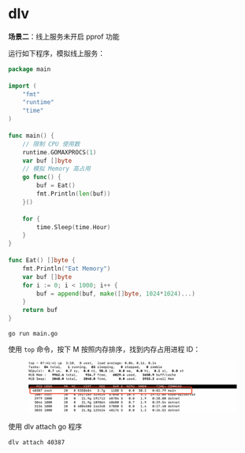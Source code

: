 # dlv

**场景二**：线上服务未开启 pprof 功能

运行如下程序，模拟线上服务：

```go
package main

import (
	"fmt"
	"runtime"
	"time"
)

func main() {
	// 限制 CPU 使用数
	runtime.GOMAXPROCS(1)
	var buf []byte
	// 模拟 Memory 高占用
	go func() {
		buf = Eat()
		fmt.Println(len(buf))
	}()

	for {
		time.Sleep(time.Hour)
	}
}

func Eat() []byte {
	fmt.Println("Eat Memory")
	var buf []byte
	for i := 0; i < 1000; i++ {
		buf = append(buf, make([]byte, 1024*1024)...)
	}
	return buf
}
```

```
go run main.go
```

使用 `top` 命令，按下 M 按照内存排序，找到内存占用进程 ID：

<figure><img src="../../.gitbook/assets/image (30).png" alt=""><figcaption></figcaption></figure>

使用 dlv attach go 程序

```
dlv attach 40387
```
